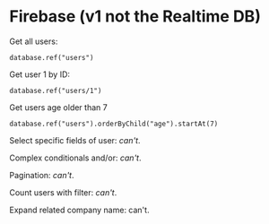 # Firebase (v1 not the Realtime DB)

Get all users:

```
database.ref("users")
```

Get user 1 by ID:

```
database.ref("users/1")
```

Get users age older than 7

```
database.ref("users").orderByChild("age").startAt(7)
```

Select specific fields of user: *can't*.

Complex conditionals and/or: *can't*.

Pagination: *can't*.

Count users with filter: *can't*.

Expand related company name: can't.